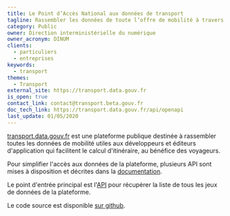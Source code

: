 ```yaml
---
title: Le Point d’Accès National aux données de transport
tagline: Rassembler les données de toute l’offre de mobilité à travers la France
category: Public
owner: Direction interministérielle du numérique
owner_acronym: DINUM
clients:
  - particuliers
  - entreprises
keywords:
  - transport
themes:
  - Transport
external_site: https://transport.data.gouv.fr
is_open: true
contact_link: contact@transport.beta.gouv.fr
doc_tech_link: https://transport.data.gouv.fr/api/openapi
last_update: 01/05/2020
---
```


[transport.data.gouv.fr](https://transport.data.gouv.fr) est une plateforme publique destinée à rassembler toutes les données de mobilité utiles aux développeurs et éditeurs d'application qui facilitent le calcul d'itinéraire, au bénéfice des voyageurs.

Pour simplifier l'accès aux données de la plateforme, plusieurs API sont mises à disposition et décrites dans la [documentation](https://transport.data.gouv.fr/swaggerui).

Le point d'entrée principal est l'[API](https://transport.data.gouv.fr/api/datasets) pour récupérer la liste de tous les jeux de données de la plateforme.

Le code source est disponible [sur github](https://github.com/etalab/transport-site).
